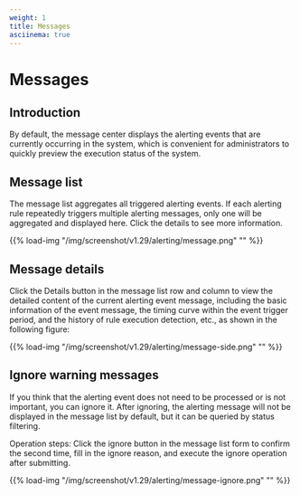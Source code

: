 ```yaml
---
weight: 1
title: Messages
asciinema: true
---
```


# Messages

## Introduction

By default, the message center displays the alerting events that are currently occurring in the system, which is convenient for administrators to quickly preview the execution status of the system.

## Message list

The message list aggregates all triggered alerting events. If each alerting rule repeatedly triggers multiple alerting messages, only one will be aggregated and displayed here. Click the details to see more information.

{{% load-img "/img/screenshot/v1.29/alerting/message.png" "" %}}

## Message details

Click the Details button in the message list row and column to view the detailed content of the current alerting event message, including the basic information of the event message, the timing curve within the event trigger period, and the history of rule execution detection, etc., as shown in the following figure:

{{% load-img "/img/screenshot/v1.29/alerting/message-side.png" "" %}}

## Ignore warning messages

If you think that the alerting event does not need to be processed or is not important, you can ignore it. After ignoring, the alerting message will not be displayed in the message list by default, but it can be queried by status filtering.

Operation steps: Click the ignore button in the message list form to confirm the second time, fill in the ignore reason, and execute the ignore operation after submitting.

{{% load-img "/img/screenshot/v1.29/alerting/message-ignore.png" "" %}}
